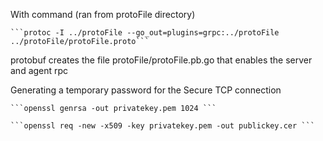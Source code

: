 

With command (ran from protoFile directory)

    ```protoc -I ../protoFile --go_out=plugins=grpc:../protoFile ../protoFile/protoFile.proto```

protobuf creates the file protoFile/protoFile.pb.go that enables the server and agent rpc

Generating a temporary password for the Secure TCP connection

    ```openssl genrsa -out privatekey.pem 1024 ```

    ```openssl req -new -x509 -key privatekey.pem -out publickey.cer ```
